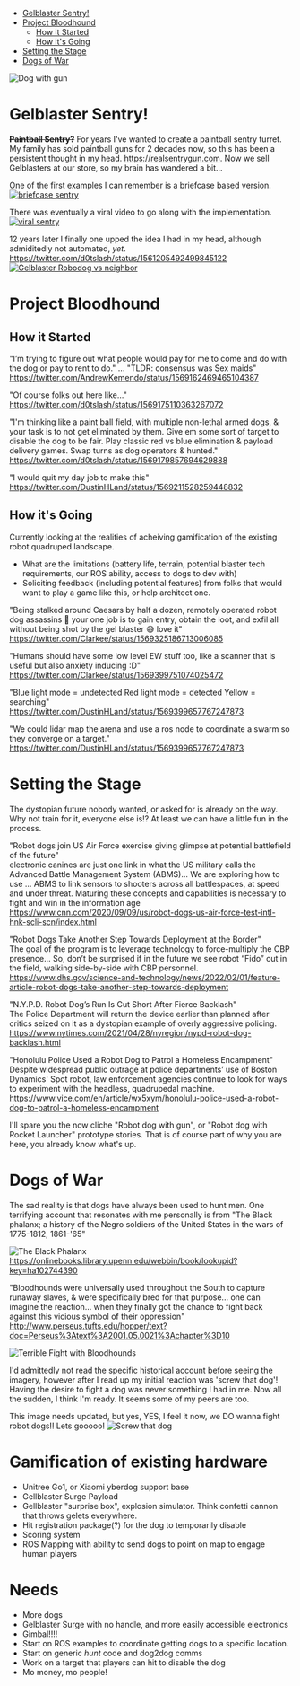 * [Gelblaster Sentry!](#gelblaster-sentry)
* [Project Bloodhound](#project-bloodhound)
   * [How it Started](#how-it-started)
   * [How it's Going](#how-its-going)
* [Setting the Stage](#setting-the-stage)
* [Dogs of War](#dogs-of-war)

![Dog with gun](https://github.com/MAVProxyUser/BloodHounds/blob/main/dog_with_gun.png)

# Gelblaster Sentry!
**~~Paintball Sentry?~~**
For years I've wanted to create a paintball sentry turret. My family has sold paintball guns for 2 decades now, so this has been a persistent thought in my head. https://realsentrygun.com. Now we sell Gelblasters at our store, so my brain has wandered a bit... 

One of the first examples I can remember is a briefcase based version. 
[![briefcase sentry](http://img.youtube.com/vi/mP6LgxkhMzY/0.jpg)](https://www.youtube.com/watch?v=mP6LgxkhMzY)<br>

There was eventually a viral video to go along with the implementation. 
[![viral sentry](http://img.youtube.com/vi/6QcfZGDvHU8/0.jpg)](https://www.youtube.com/watch?v=6QcfZGDvHU8)<br>

12 years later I finally one upped the idea I had in my head, although admiditedly not automated, *yet*. 
https://twitter.com/d0tslash/status/1561205492499845122
[![Gelblaster Robodog vs neighbor](http://img.youtube.com/vi/7_qtMKeWV4M/0.jpg)](https://www.youtube.com/watch?v=7_qtMKeWV4M)<br>

# Project Bloodhound

## How it Started
"I’m trying to figure out what people would pay for me to come and do with the dog or pay to rent to do."
...
"TLDR: consensus was Sex maids"<br>
https://twitter.com/AndrewKemendo/status/1569162469465104387

"Of course folks out here like..."<br>
https://twitter.com/d0tslash/status/1569175110363267072

"I'm thinking like a paint ball field, with multiple non-lethal armed dogs, & your task is to not get eliminated by them. Give em some sort of 
target to disable the dog to be fair. Play classic red vs blue elimination & payload delivery games. Swap turns as dog operators & hunted."<br>
https://twitter.com/d0tslash/status/1569179857694629888

"I would quit my day job to make this"<br>
https://twitter.com/DustinHLand/status/1569211528259448832

## How it's Going
Currently looking at the realities of acheiving gamification of the existing robot quadruped landscape. 
- What are the limitations (battery life, terrain, potential blaster tech requirements, our ROS ability, access to dogs to dev with)
- Soliciting feedback (including potential features) from folks that would want to play a game like this, or help architect one. 

"Being stalked around Caesars by half a dozen, remotely operated robot dog assassins 🤔 your one job is to gain entry, obtain the loot, and exfil all without being shot by the gel blaster 😅 love it"<br>
https://twitter.com/Clarkee/status/1569325186713006085

"Humans should have some low level EW stuff too, like a scanner that is useful but also anxiety inducing :D"<br>
https://twitter.com/Clarkee/status/1569399751074025472

"Blue light mode = undetected
Red light mode = detected
Yellow = searching"<br>
https://twitter.com/DustinHLand/status/1569399657767247873

"We could lidar map the arena and use a ros node to coordinate a swarm so they converge on a target."<br>
https://twitter.com/DustinHLand/status/1569399657767247873

# Setting the Stage
The dystopian future nobody wanted, or asked for is already on the way. Why not train for it, everyone else is!? At least we can have a little fun in the process. 

"Robot dogs join US Air Force exercise giving glimpse at potential battlefield of the future"<br>
electronic canines are just one link in what the US military calls the Advanced Battle Management System (ABMS)... We are exploring how to use ... ABMS to link sensors to shooters across all battlespaces, at speed and under threat. Maturing these concepts and capabilities is necessary to fight and win in the information age<br>
https://www.cnn.com/2020/09/09/us/robot-dogs-us-air-force-test-intl-hnk-scli-scn/index.html

"Robot Dogs Take Another Step Towards Deployment at the Border"<br>
The goal of the program is to leverage technology to force-multiply the CBP presence... So, don’t be surprised if in the future we see robot “Fido” out in the field, walking side-by-side with CBP personnel.<br>
https://www.dhs.gov/science-and-technology/news/2022/02/01/feature-article-robot-dogs-take-another-step-towards-deployment

"N.Y.P.D. Robot Dog’s Run Is Cut Short After Fierce Backlash"<br>
The Police Department will return the device earlier than planned after critics seized on it as a dystopian example of overly aggressive policing.<br>
https://www.nytimes.com/2021/04/28/nyregion/nypd-robot-dog-backlash.html

"Honolulu Police Used a Robot Dog to Patrol a Homeless Encampment"<br>
Despite widespread public outrage at police departments’ use of Boston Dynamics' Spot robot, law enforcement agencies continue to look for ways to experiment with the headless, quadrupedal machine.<br>
https://www.vice.com/en/article/wx5xym/honolulu-police-used-a-robot-dog-to-patrol-a-homeless-encampment

I'll spare you the now cliche "Robot dog with gun", or "Robot dog with Rocket Launcher" prototype stories. That is of course part of why you are here, you already know what's up.

# Dogs of War
The sad reality is that dogs have always been used to hunt men. One terrifying account that resonates with me personally is from "The Black phalanx; a history of the Negro soldiers of the United States in the wars of 1775-1812, 1861-'65"

![The Black Phalanx](https://github.com/MAVProxyUser/BloodHounds/blob/main/BlackPhalanx.jpg)
https://onlinebooks.library.upenn.edu/webbin/book/lookupid?key=ha102744390

"Bloodhounds were universally used throughout the South to capture runaway slaves, & were specifically bred for that purpose...  one can imagine the reaction... when they finally got the chance to fight back against this vicious symbol of their oppression"<br> 
http://www.perseus.tufts.edu/hopper/text?doc=Perseus%3Atext%3A2001.05.0021%3Achapter%3D10

![Terrible Fight with Bloodhounds](https://github.com/MAVProxyUser/BloodHounds/blob/main/TerribleFightWithBloodhounds.png)

I'd admittedly not read the specific historical account before seeing the imagery, however after I read up my initial reaction was 'screw that dog'! Having the desire to 
fight a dog was never something I had in me. Now all the sudden, I think I'm ready. It seems some of my peers are too. 

This image needs updated, but yes, YES, I feel it now, we DO wanna fight robot dogs!! Lets gooooo! 
![Screw that dog](https://github.com/MAVProxyUser/BloodHounds/blob/main/ScrewThatDog.png)

# Gamification of existing hardware

- Unitree Go1, or Xiaomi yberdog support base
- Gellblaster Surge Payload
- Gellblaster "surprise box", explosion simulator. Think confetti cannon that throws gelets everywhere. 
- Hit registration package(?) for the dog to temporarily disable
- Scoring system
- ROS Mapping with ability to send dogs to point on map to engage human players

# Needs
- More dogs
- Gelblaster Surge with no handle, and more easily accessible electronics
- Gimbal!!!!
- Start on ROS examples to coordinate getting dogs to a specific location. 
- Start on generic *hunt* code and dog2dog comms
- Work on a target that players can hit to disable the dog
- Mo money, mo people! 

